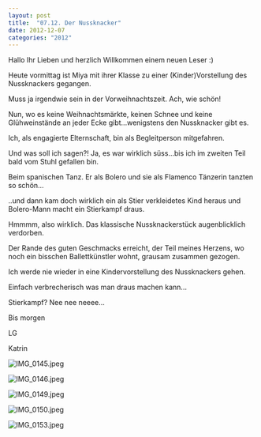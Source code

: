 ```yaml
---
layout: post
title:  "07.12. Der Nussknacker"
date: 2012-12-07
categories: "2012"
---
```




Hallo Ihr Lieben und herzlich Willkommen einem neuen Leser :)



Heute vormittag ist Miya mit ihrer Klasse zu einer (Kinder)Vorstellung des Nussknackers gegangen.



Muss ja irgendwie sein in der Vorweihnachtszeit. Ach, wie schön!



Nun, wo es keine Weihnachtsmärkte, keinen Schnee und keine Glühweinstände an jeder Ecke gibt...wenigstens den Nussknacker gibt es.



Ich, als engagierte Elternschaft, bin als Begleitperson mitgefahren.



Und was soll ich sagen?! Ja, es war wirklich süss...bis ich im zweiten Teil bald vom Stuhl gefallen bin.



Beim spanischen Tanz. Er als Bolero und sie als Flamenco Tänzerin tanzten so schön... 



..und dann kam doch wirklich ein als Stier verkleidetes Kind heraus und Bolero-Mann macht ein Stierkampf draus.



Hmmmm, also wirklich. Das klassische Nussknackerstück augenblicklich verdorben. 



Der Rande des guten Geschmacks erreicht, der Teil meines Herzens, wo noch ein bisschen Ballettkünstler wohnt, grausam zusammen gezogen.



Ich werde nie wieder in eine Kindervorstellung des Nussknackers gehen.



Einfach verbrecherisch was man draus machen kann...



Stierkampf? Nee nee neeee...



Bis morgen



LG

Katrin





![IMG_0145.jpeg](/weihnachten/assets/2012-12-07/IMG_0145.jpeg)

![IMG_0146.jpeg](/weihnachten/assets/2012-12-07/IMG_0146.jpeg)

![IMG_0149.jpeg](/weihnachten/assets/2012-12-07/IMG_0149.jpeg)

![IMG_0150.jpeg](/weihnachten/assets/2012-12-07/IMG_0150.jpeg)

![IMG_0153.jpeg](/weihnachten/assets/2012-12-07/IMG_0153.jpeg)

